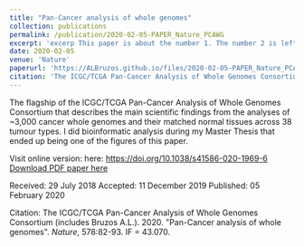 ```yaml
---
title: "Pan-Cancer analysis of whole genomes"
collection: publications
permalink: /publication/2020-02-05-PAPER_Nature_PCAWG
excerpt: 'excerp This paper is about the number 1. The number 2 is left for future work.'
date: 2020-02-05
venue: 'Nature'
paperurl: 'https://ALBruzos.github.io/files/2020-02-05-PAPER_Nature_PCAWG.pdf'
citation: 'The ICGC/TCGA Pan-Cancer Analysis of Whole Genomes Consortium (includes Bruzos A.L.). (2020). &quot;PPan-Cancer analysis of whole genomes.&quot; <i>Nature</i>. 578:82-93.'
---
```


The flagship of the ICGC/TCGA Pan-Cancer Analysis of Whole Genomes Consortium that describes the main scientific findings from the analyses of ~3,000 cancer whole genomes and their matched normal tissues across 38 tumour types. I did bioinformatic analysis during my Master Thesis that ended up being one of the figures of this paper. 

Visit online version: here: https://doi.org/10.1038/s41586-020-1969-6
[Download PDF paper here](https://ALBruzos.github.io/files/paper1.pdf)

Received: 29 July 2018
Accepted: 11 December 2019
Published: 05 February 2020

Citation:
The ICGC/TCGA Pan-Cancer Analysis of Whole Genomes Consortium (includes Bruzos A.L.). 2020. "Pan-Cancer analysis of whole genomes". <i>Nature</i>, 578:82-93. IF = 43.070.
